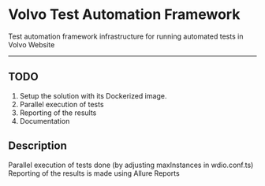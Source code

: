 # Volvo  Test Automation Framework 
Test automation framework infrastructure for running automated tests in Volvo Website

---
## TODO
1. Setup the solution with its Dockerized image.
2. Parallel execution of tests
3. Reporting of the results
4. Documentation 

## Description
Parallel execution of tests done (by adjusting maxInstances in wdio.conf.ts)
Reporting of the results is made using Allure Reports

